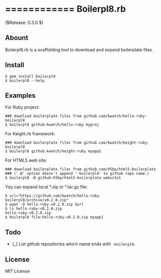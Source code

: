 ============
Boilerpl8.rb
============

($Release: 0.3.0 $)


Abount
------

Boilerpl8.rb is a scaffolding tool to download and expand boilerplate files.


Install
-------

```console
$ gem install boilerpl8
$ boilerpl8 --help
```


Examples
--------

For Ruby project:

```console
### download boilerplate files from github.com/kwatch/hello-ruby-boilerpl8
$ boilerpl8 github:kwatch/hello-ruby myproj
```

For Keight.rb framework:

```console
### download boilerplate files from github.com/kwatch/keight-ruby-boilerpl8
$ boilerpl8 github:kwatch/keight-ruby myapp1
```

For HTML5 web site:

```console
### download boilerplate files from github.com/h5bp/html5-boilerplate
### ('-B' option doesn't append '-boilerpl8' to github repo name.)
$ boilerpl8 -B github:h5bp/html5-boilerplate website1
```

You can expand local *.zip or *.tar.gz file:

```console
$ url="https://github.com/kwatch/hello-ruby-boilerpl8/archive/v0.2.0.zip"
$ wget -O hello-ruby-v0.2.0.zip $url
$ ls hello-ruby-v0.2.0.zip
hello-ruby-v0.2.0.zip
$ boilerpl8 file:hello-ruby-v0.2.0.zip myapp1
```


Todo
----

* [_] List github repositories which name ends with `-boilerpl8`.


License
-------

MIT License
